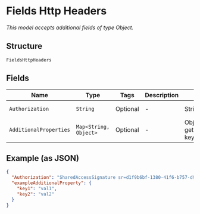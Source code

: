 
# Fields Http Headers

*This model accepts additional fields of type Object.*

## Structure

`FieldsHttpHeaders`

## Fields

| Name | Type | Tags | Description | Getter | Setter |
|  --- | --- | --- | --- | --- | --- |
| `Authorization` | `String` | Optional | - | String getAuthorization() | setAuthorization(String authorization) |
| `AdditionalProperties` | `Map<String, Object>` | Optional | - | Object getAdditionalProperty(String key) | additionalProperty(String key, Object value) |

## Example (as JSON)

```json
{
  "Authorization": "SharedAccessSignature sr=d1f9b6bf-1380-41f6-b757-d9805e48392b&sig=EF5tnXClw3MWkb84OkIOUhMH%2FaS1DRD2nXT69QR8RD8%3D&skn=TSCCtoken&se=1648827260410",
  "exampleAdditionalProperty": {
    "key1": "val1",
    "key2": "val2"
  }
}
```

